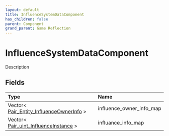 ```yaml
---
layout: default
title: InfluenceSystemDataComponent
has_children: false
parent: Component
grand_parent: Game Reflection
---
```

# InfluenceSystemDataComponent
Description 

## Fields
| Type | Name |
|:-------------|:--------------|
| Vector< [Pair_Entity_InfluenceOwnerInfo](/game-reflection/classes/pair__entity__influence_owner_info.md) > | influence_owner_info_map |
| Vector< [Pair_uint_InfluenceInstance](/game-reflection/classes/pair_uint__influence_instance.md) > | influance_info_map |
